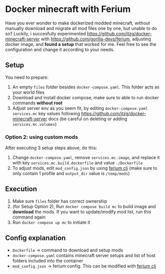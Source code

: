 # Docker minecraft with Ferium
Have you ever wonder to make dockerized modded minecraft, without manually download and migrate all mod files one by one, but unable to do so?
Luckily, i succesfully experimented https://github.com/itzg/docker-minecraft-server with https://github.com/gorilla-devs/ferium, adjusting docker image, and **found a setup** that worked for me. Feel free to see the configuration and change it according to your needs.

## Setup
You need to prepare:
1. An empty `files` folder besides `docker-compose.yaml`. This folder acts as your world files
2. Download and install docker compose, make sure to able to run docker commands **without root**
3. Adjust server env as you seem fit, by editing `docker-compose.yaml` `services.mc` key values following https://github.com/itzg/docker-minecraft-server docs (be careful on deleting or adding `services.mc.volumes`)

### Option 2: using custom mods
After executing 3 setup steps above, do this:
1. Change `docker-compose.yaml`, remove `services.mc.image`, and replace it with key `services.mc.build.dockerfile` and value `./Dockerfile`
2. To adjust mods, edit `mod_config.json` by using [ferium cli](https://github.com/gorilla-devs/ferium) (make sure to only contain 1 profile and `output_dir` value is `/temp/mods`)

## Execution
1. Make sure `files` folder has correct ownership
2. (for Setup Option 2), Run `docker compose build mc` to build image and **download** the mods. If you want to update/modify mod list, run this command again
3. Run `docker compose up mc` to initiate it

## Config explanation
- `Dockerfile` -> command to download and setup mods
- `docker-compose.yaml` contains minecraft server setups and list of host folders included into the container
- `mod_config.json` -> ferium config. This can be modified with [ferium cli](https://github.com/gorilla-devs/ferium)
